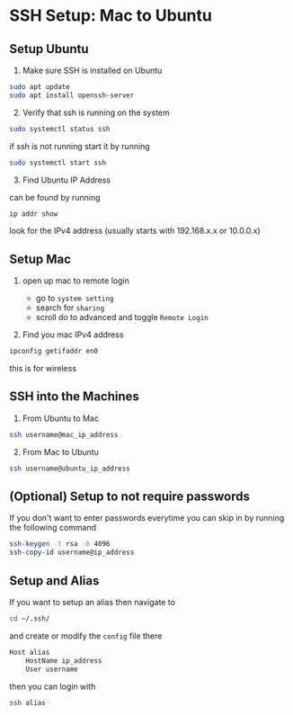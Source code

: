 # SSH Setup: Mac to Ubuntu


## Setup Ubuntu

1. Make sure SSH is installed on Ubuntu
```sh
sudo apt update
sudo apt install openssh-server
```

2. Verify that ssh is running on the system
```sh
sudo systemctl status ssh
```
if ssh is not running start it by running
```sh
sudo systemctl start ssh
```
3. Find Ubuntu IP Address

can be found by running
```sh
ip addr show
```

look for the IPv4 address (usually starts with 192.168.x.x or 10.0.0.x)

## Setup Mac

1. open up mac to remote login
    - go to `system setting`
    - search for `sharing`
    - scroll do to advanced and toggle `Remote Login`

2. Find you mac IPv4 address
```sh
ipconfig getifaddr en0
```
this is for wireless

## SSH into the Machines

1. From Ubuntu to Mac 
```sh
ssh username@mac_ip_address
```
2. From Mac to Ubuntu
```sh
ssh username@ubuntu_ip_address
```

## (Optional) Setup to not require passwords

If you don't want to enter passwords everytime you can skip in by running the following command
```sh
ssh-keygen -t rsa -b 4096
ssh-copy-id username@ip_address
```

## Setup and Alias 

If you want to setup an alias then navigate to
```sh
cd ~/.ssh/
```

and create or modify the `config` file there
```sh
Host alias
    HostName ip_address
    User username
```
then you can login with 

```sh
ssh alias
```
